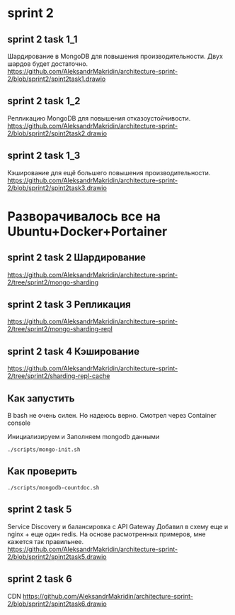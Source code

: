 # sprint 2 
## sprint 2 task 1_1
Шардирование в MongoDB для повышения производительности. Двух шардов будет достаточно.
https://github.com/AleksandrMakridin/architecture-sprint-2/blob/sprint2/spint2task1.drawio
## sprint 2 task 1_2
Репликацию MongoDB для повышения отказоустойчивости.
https://github.com/AleksandrMakridin/architecture-sprint-2/blob/sprint2/spint2task2.drawio
## sprint 2 task 1_3
Кэширование для ещё большего повышения производительности.
https://github.com/AleksandrMakridin/architecture-sprint-2/blob/sprint2/spint2task3.drawio

# Разворачивалось все на Ubuntu+Docker+Portainer
## sprint 2 task 2 Шардирование
https://github.com/AleksandrMakridin/architecture-sprint-2/tree/sprint2/mongo-sharding
## sprint 2 task 3 Репликация
https://github.com/AleksandrMakridin/architecture-sprint-2/tree/sprint2/mongo-sharding-repl
## sprint 2 task 4 Кэширование
https://github.com/AleksandrMakridin/architecture-sprint-2/tree/sprint2/sharding-repl-cache

## Как запустить
В bash не очень силен. Но надеюсь верно. Смотрел через Container console

Инициализируем и Заполняем mongodb данными

```shell
./scripts/mongo-init.sh
```

## Как проверить

```shell
./scripts/mongodb-countdoc.sh
```
## sprint 2 task 5 
Service Discovery и балансировка с API Gateway
Добавил в схему еще и nginx + еще один redis. На основе расмотренных примеров, мне кажется так правильнее.
https://github.com/AleksandrMakridin/architecture-sprint-2/blob/sprint2/spint2task5.drawio

## sprint 2 task 6 
CDN
https://github.com/AleksandrMakridin/architecture-sprint-2/blob/sprint2/spint2task6.drawio
